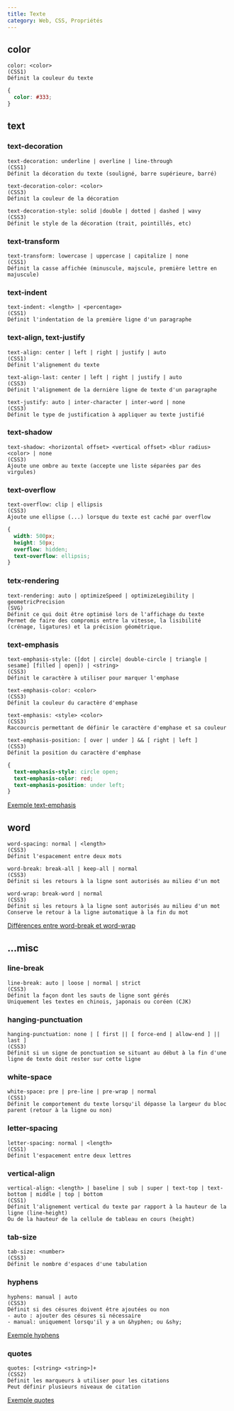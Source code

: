 ```yaml
---
title: Texte
category: Web, CSS, Propriétés
---
```


## color

``` plain
color: <color>
(CSS1)
Définit la couleur du texte
```

``` css
{
  color: #333;
}
```

## text

### text-decoration

``` plain
text-decoration: underline | overline | line-through
(CSS1)
Définit la décoration du texte (souligné, barre supérieure, barré)
```

``` plain
text-decoration-color: <color>
(CSS3)
Définit la couleur de la décoration
```

``` plain
text-decoration-style: solid |double | dotted | dashed | wavy
(CSS3)
Définit le style de la décoration (trait, pointillés, etc)
```

### text-transform

``` plain
text-transform: lowercase | uppercase | capitalize | none
(CSS1)
Définit la casse affichée (minuscule, majscule, première lettre en majuscule)
```

### text-indent

``` plain
text-indent: <length> | <percentage>
(CSS1)
Définit l'indentation de la première ligne d'un paragraphe
```

### text-align, text-justify

``` plain
text-align: center | left | right | justify | auto
(CSS1)
Définit l'alignement du texte
```

``` plain
text-align-last: center | left | right | justify | auto
(CSS3)
Définit l'alignement de la dernière ligne de texte d'un paragraphe
```

``` plain
text-justify: auto | inter-character | inter-word | none
(CSS3)
Définit le type de justification à appliquer au texte justifié
```

### text-shadow

``` plain
text-shadow: <horizontal offset> <vertical offset> <blur radius> <color> | none
(CSS3)
Ajoute une ombre au texte (accepte une liste séparées par des virgules)
```

### text-overflow

``` plain
text-overflow: clip | ellipsis
(CSS3)
Ajoute une ellipse (...) lorsque du texte est caché par overflow
```

``` css
{
  width: 500px;
  height: 50px;
  overflow: hidden;
  text-overflow: ellipsis;
}
```

### tetx-rendering

``` plain
text-rendering: auto | optimizeSpeed | optimizeLegibility | geometricPrecision
(SVG)
Définit ce qui doit être optimisé lors de l'affichage du texte
Permet de faire des compromis entre la vitesse, la lisibilité (crénage, ligatures) et la précision géométrique.
```

### text-emphasis

``` plain
text-emphasis-style: ([dot | circle| double-circle | triangle | sesame] [filled | open]) | <string>
(CSS3)
Définit le caractère à utiliser pour marquer l'emphase
```

``` plain
text-emphasis-color: <color>
(CSS3)
Définit la couleur du caractère d'emphase
```

``` plain
text-emphasis: <style> <color>
(CSS3)
Raccourcis permettant de définir le caractère d'emphase et sa couleur
```

``` plain
text-emphasis-position: [ over | under ] && [ right | left ]
(CSS3)
Définit la position du caractère d'emphase
```

``` css
{
  text-emphasis-style: circle open;
  text-emphasis-color: red;
  text-emphasis-position: under left;
}
```

[Exemple text-emphasis](https://jsfiddle.net/amt01/g0erc233/)

## word

``` plain
word-spacing: normal | <length>
(CSS3)
Définit l'espacement entre deux mots
```

``` plain
word-break: break-all | keep-all | normal
(CSS3)
Définit si les retours à la ligne sont autorisés au milieu d'un mot
```

``` plain
word-wrap: break-word | normal
(CSS3)
Définit si les retours à la ligne sont autorisés au milieu d'un mot
Conserve le retour à la ligne automatique à la fin du mot
```

[Différences entre word-break et word-wrap](https://jsfiddle.net/amt01/dtghap8t/)

## ...misc

### line-break

``` plain
line-break: auto | loose | normal | strict
(CSS3)
Définit la façon dont les sauts de ligne sont gérés
Uniquement les textes en chinois, japonais ou coréen (CJK)
```

### hanging-punctuation

``` plain
hanging-punctuation: none | [ first || [ force-end | allow-end ] || last ]
(CSS3)
Définit si un signe de ponctuation se situant au début à la fin d'une ligne de texte doit rester sur cette ligne
```

### white-space

``` plain
white-space: pre | pre-line | pre-wrap | normal
(CSS1)
Définit le comportement du texte lorsqu'il dépasse la largeur du bloc parent (retour à la ligne ou non)
```

### letter-spacing

``` plain
letter-spacing: normal | <length>
(CSS1)
Définit l'espacement entre deux lettres
```

### vertical-align

``` plain
vertical-align: <length> | baseline | sub | super | text-top | text-bottom | middle | top | bottom
(CSS1)
Définit l'alignement vertical du texte par rapport à la hauteur de la ligne (line-height)
Ou de la hauteur de la cellule de tableau en cours (height)
```

### tab-size

``` plain
tab-size: <number>
(CSS3)
Définit le nombre d'espaces d'une tabulation
```

### hyphens

``` plain
hyphens: manual | auto
(CSS3)
Définit si des césures doivent être ajoutées ou non
- auto : ajouter des césures si nécessaire
- manual: uniquement lorsqu'il y a un &hyphen; ou &shy;
```

[Exemple hyphens](https://codepen.io/SitePoint/pen/iusvq)

### quotes

``` plain
quotes: [<string> <string>]+
(CSS2)
Définit les marqueurs à utiliser pour les citations
Peut définir plusieurs niveaux de citation
```

[Exemple quotes](https://jsfiddle.net/amt01/76sv1osr/)
